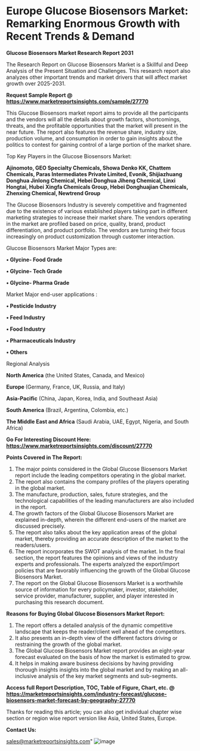 # Europe Glucose Biosensors Market: Remarking Enormous Growth with Recent Trends & Demand

<strong>Glucose Biosensors Market Research Report 2031</strong>

The Research Report on Glucose Biosensors Market is a Skillful and Deep Analysis of the Present Situation and Challenges. This research report also analyzes other important trends and market drivers that will affect market growth over 2025-2031.

<strong>Request Sample Report @ <a href=https://www.marketreportsinsights.com/sample/27770>https://www.marketreportsinsights.com/sample/27770</a></strong>

This Glucose Biosensors market report aims to provide all the participants and the vendors will all the details about growth factors, shortcomings, threats, and the profitable opportunities that the market will present in the near future. The report also features the revenue share, industry size, production volume, and consumption in order to gain insights about the politics to contest for gaining control of a large portion of the market share.

Top Key Players in the Glucose Biosensors Market:

<strong>Ajinomoto, GEO Specialty Chemicals, Showa Denko KK, Chattem Chemicals, Paras Intermediates Private Limited, Evonik, Shijiazhuang Donghua Jinlong Chemical, Hebei Donghua Jiheng Chemical, Linxi Hongtai, Hubei Xingfa Chemicals Group, Hebei Donghuajian Chemicals, Zhenxing Chemical, Newtrend Group</strong>

The Glucose Biosensors Industry is severely competitive and fragmented due to the existence of various established players taking part in different marketing strategies to increase their market share. The vendors operating in the market are profiled based on price, quality, brand, product differentiation, and product portfolio. The vendors are turning their focus increasingly on product customization through customer interaction.

Glucose Biosensors Market Major Types are:

<strong>• Glycine- Food Grade

• Glycine- Tech Grade

• Glycine- Pharma Grade</strong>

Market Major end-user applications :

<strong>• Pesticide Industry

• Feed Industry

• Food Industry

• Pharmaceuticals Industry

• Others</strong>

Regional Analysis

</u><strong><b>North America</b></strong> (the United States, Canada, and Mexico)

<strong><b>Europe </b></strong>(Germany, France, UK, Russia, and Italy)

<strong><b>Asia-Pacific</b></strong> (China, Japan, Korea, India, and Southeast Asia)

<strong><b>South America</b></strong> (Brazil, Argentina, Colombia, etc.)

<strong><b>The Middle East and Africa</b></strong> (Saudi Arabia, UAE, Egypt, Nigeria, and South Africa)

<strong>Go For Interesting Discount Here: <a href=https://www.marketreportsinsights.com/discount/27770>https://www.marketreportsinsights.com/discount/27770</a></strong>

<strong>Points Covered in The Report:</strong>
<ol>
  <li>The major points considered in the Global Glucose Biosensors Market report include the leading competitors operating in the global market.</li>
  <li>The report also contains the company profiles of the players operating in the global market.</li>
  <li>The manufacture, production, sales, future strategies, and the technological capabilities of the leading manufacturers are also included in the report.</li>
  <li>The growth factors of the Global Glucose Biosensors Market are explained in-depth, wherein the different end-users of the market are discussed precisely.</li>
  <li>The report also talks about the key application areas of the global market, thereby providing an accurate description of the market to the readers/users.</li>
  <li>The report incorporates the SWOT analysis of the market. In the final section, the report features the opinions and views of the industry experts and professionals. The experts analyzed the export/import policies that are favorably influencing the growth of the Global Glucose Biosensors Market.</li>
  <li>The report on the Global Glucose Biosensors Market is a worthwhile source of information for every policymaker, investor, stakeholder, service provider, manufacturer, supplier, and player interested in purchasing this research document.</li>
</ol>
<strong>Reasons for Buying Global Glucose Biosensors Market Report:</strong>

<ol>
  <li>The report offers a detailed analysis of the dynamic competitive landscape that keeps the reader/client well ahead of the competitors.</li>
  <li>It also presents an in-depth view of the different factors driving or restraining the growth of the global market.</li>
  <li>The Global Glucose Biosensors Market report provides an eight-year forecast evaluated on the basis of how the market is estimated to grow.</li>
  <li>It helps in making aware business decisions by having providing thorough insights insights into the global market and by making an all-inclusive analysis of the key market segments and sub-segments.</li>
</ol>
<strong>Access full Report Description, TOC, Table of Figure, Chart, etc. @ <a href=https://marketreportsinsights.com/industry-forecast/glucose-biosensors-market-forecast-by-geography-27770>https://marketreportsinsights.com/industry-forecast/glucose-biosensors-market-forecast-by-geography-27770</a></strong>


Thanks for reading this article; you can also get individual chapter wise section or region wise report version like Asia, United States, Europe.

<strong>Contact Us:</strong>

sales@marketreportsinsights.com"
![image](https://github.com/user-attachments/assets/bff31efb-adee-4dfa-a184-eafbc297e251)
